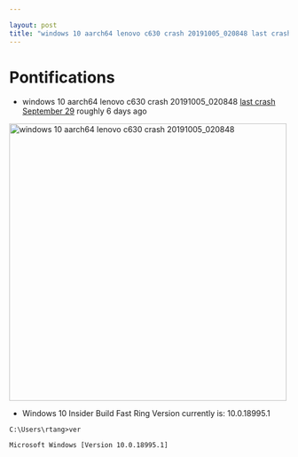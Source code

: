 ```yaml
---

layout: post
title: "windows 10 aarch64 lenovo c630 crash 20191005_020848 last crash September 29"
---
```


# Pontifications

* windows 10 aarch64 lenovo c630 crash 20191005_020848 [last crash September 29](http://rolandtanglao.com/2019/09/29/p2-windows-10-crashed-today-8pm/) roughly 6 days ago

<a data-flickr-embed="true" data-header="true" data-footer="true" href="https://www.flickr.com/photos/roland/48846079041/in/dateposted-public/" title="windows 10 aarch64 lenovo c630 crash 20191005_020848"><img src="https://live.staticflickr.com/65535/48846079041_6e5c9991aa.jpg" width="500" height="500" alt="windows 10 aarch64 lenovo c630 crash 20191005_020848"></a><script async src="//embedr.flickr.com/assets/client-code.js" charset="utf-8"></script>

* Windows 10 Insider Build Fast Ring Version currently is:  10.0.18995.1

```
C:\Users\rtang>ver

Microsoft Windows [Version 10.0.18995.1]
````

